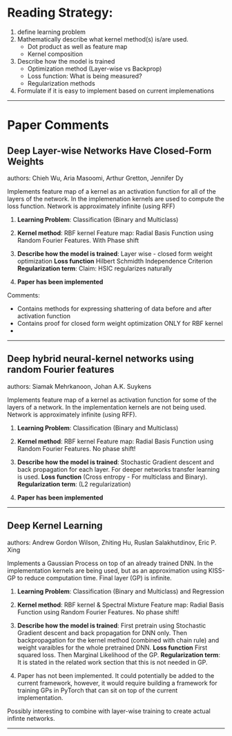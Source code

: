 # Reading Strategy:

1. define learning problem
2. Mathematically describe what kernel method(s) is/are used.
   - Dot product as well as feature map
   - Kernel composition
3. Describe how the model is trained
   - Optimization method (Layer-wise vs Backprop)
   - Loss function: What is being measured?
   - Regularization methods
4. Formulate if it is easy to implement based on current implemenations

-------------------------------------

# Paper Comments

## Deep Layer-wise Networks Have Closed-Form Weights
authors: Chieh Wu, Aria Masoomi, Arthur Gretton, Jennifer Dy

Implements feature map of a kernel as an activation function for all of the layers of the network. In the implemenation kernels are used to compute the loss function. Network is approximately infinite (using RFF)

1. **Learning Problem**: Classification (Binary and Multiclass)
2. **Kernel method**: RBF kernel
   Feature map: Radial Basis Function using Random Fourier Features. With Phase shift

3. **Describe how the model is trained**: Layer wise - closed form weight optimization
   **Loss function** Hilbert Schmidth Independence Criterion
   **Regularization term**: Claim: HSIC regularizes naturally

4. **Paper has been implemented**

Comments:
- Contains methods for expressing shattering of data before and after activation function
- Contains proof for closed form weight optimization ONLY for RBF kernel
- 

------------------------------------

## Deep hybrid neural-kernel networks using random Fourier features
authors: Siamak Mehrkanoon, Johan A.K. Suykens

Implements feature map of a kernel as activation function for some of the layers of a network. In the implementation kernels are not being used. Network is approximately infinite (using RFF).

1. **Learning Problem**: Classification (Binary and Multiclass)
2. **Kernel method**: RBF kernel
   Feature map: Radial Basis Function using Random Fourier Features. No phase shift!

3. **Describe how the model is trained**: Stochastic Gradient descent and back propagation for each layer. For deeper networks transfer learning is used.
   **Loss function** (Cross entropy - For multiclass and Binary).
   **Regularization term**: (L2 regularization)

4. **Paper has been implemented**

------------------------------------

## Deep Kernel Learning
authors: Andrew Gordon Wilson, Zhiting Hu, Ruslan Salakhutdinov, Eric P. Xing

Implements a Gaussian Process on top of an already trained DNN. In the implementation kernels are being used, but as an approximation using KISS-GP to reduce computation time. Final layer (GP) is infinite.

1. **Learning Problem**: Classification (Binary and Multiclass) and Regression
2. **Kernel method**: RBF kernel & Spectral Mixture
   Feature map: Radial Basis Function using Random Fourier Features. No phase shift!

3. **Describe how the model is trained**: First pretrain using Stochastic Gradient descent and back propagation for DNN only. Then backpropagation for the kernel method (combined with chain rule) and weight varaibles for the whole pretrained DNN.
   **Loss function** First squared loss. Then Marginal Likelihood of the GP.
   **Regularization term**: It is stated in the related work section that this is not needed in GP.
   
4. Paper has not been implemented. It could potentially be added to the current framework, however, it would require building a framework for training GPs in PyTorch that can sit on top of the current implementation.

Possibly interesting to combine with layer-wise training to create actual infinte networks.

------------------------------------



